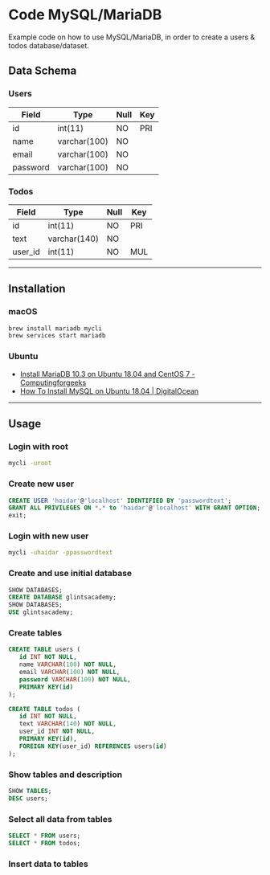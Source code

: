 # Code MySQL/MariaDB

Example code on how to use MySQL/MariaDB, in order to create a users & todos database/dataset.

## Data Schema

### Users

| Field    | Type         | Null | Key |
| -------- | ------------ | ---- | --- |
| id       | int(11)      | NO   | PRI |
| name     | varchar(100) | NO   |     |
| email    | varchar(100) | NO   |     |
| password | varchar(100) | NO   |     |

### Todos

| Field   | Type         | Null | Key |
| ------- | ------------ | ---- | --- |
| id      | int(11)      | NO   | PRI |
| text    | varchar(140) | NO   |     |
| user_id | int(11)      | NO   | MUL |

---

## Installation

### macOS

```sh
brew install mariadb mycli
brew services start mariadb
```

### Ubuntu

- [Install MariaDB 10.3 on Ubuntu 18.04 and CentOS 7 - Computingforgeeks](https://computingforgeeks.com/install-mariadb-10-on-ubuntu-18-04-and-centos-7)
- [How To Install MySQL on Ubuntu 18.04 | DigitalOcean](https://www.digitalocean.com/community/tutorials/how-to-install-mysql-on-ubuntu-18-04)

---

## Usage

### Login with root

```sh
mycli -uroot
```

### Create new user

```sql
CREATE USER 'haidar'@'localhost' IDENTIFIED BY 'passwordtext';
GRANT ALL PRIVILEGES ON *.* to 'haidar'@'localhost' WITH GRANT OPTION;
exit;
```

### Login with new user

```sh
mycli -uhaidar -ppasswordtext
```

### Create and use initial database

```sql
SHOW DATABASES;
CREATE DATABASE glintsacademy;
SHOW DATABASES;
USE glintsacademy;
```

### Create tables

```sql
CREATE TABLE users (
   id INT NOT NULL,
   name VARCHAR(100) NOT NULL,
   email VARCHAR(100) NOT NULL,
   password VARCHAR(100) NOT NULL,
   PRIMARY KEY(id)
);

CREATE TABLE todos (
   id INT NOT NULL,
   text VARCHAR(140) NOT NULL,
   user_id INT NOT NULL,
   PRIMARY KEY(id),
   FOREIGN KEY(user_id) REFERENCES users(id)
);
```

### Show tables and description

```sql
SHOW TABLES;
DESC users;
```

### Select all data from tables

```sql
SELECT * FROM users;
SELECT * FROM todos;
```

### Insert data to tables

